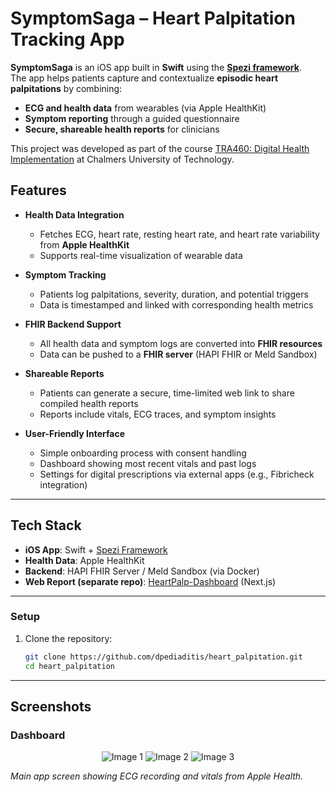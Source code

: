 # SymptomSaga – Heart Palpitation Tracking App

**SymptomSaga** is an iOS app built in **Swift** using the **[Spezi framework](https://github.com/StanfordSpezi/Spezi)**.  
The app helps patients capture and contextualize **episodic heart palpitations** by combining:  
- **ECG and health data** from wearables (via Apple HealthKit)  
- **Symptom reporting** through a guided questionnaire  
- **Secure, shareable health reports** for clinicians  

This project was developed as part of the course [TRA460: Digital Health Implementation](https://www.chalmers.se/en/education/your-studies/course-selection-and-registration/select-courses/choose-a-tracks-course/digital-health-implementation/) at Chalmers University of Technology.

## Features

- **Health Data Integration**  
  - Fetches ECG, heart rate, resting heart rate, and heart rate variability from **Apple HealthKit**  
  - Supports real-time visualization of wearable data  

- **Symptom Tracking**  
  - Patients log palpitations, severity, duration, and potential triggers  
  - Data is timestamped and linked with corresponding health metrics  

- **FHIR Backend Support**  
  - All health data and symptom logs are converted into **FHIR resources**  
  - Data can be pushed to a **FHIR server** (HAPI FHIR or Meld Sandbox)  

- **Shareable Reports**  
  - Patients can generate a secure, time-limited web link to share compiled health reports  
  - Reports include vitals, ECG traces, and symptom insights  

- **User-Friendly Interface**  
  - Simple onboarding process with consent handling  
  - Dashboard showing most recent vitals and past logs  
  - Settings for digital prescriptions via external apps (e.g., Fibricheck integration)  

---


## Tech Stack

- **iOS App**: Swift + [Spezi Framework](https://github.com/StanfordSpezi/Spezi)  
- **Health Data**: Apple HealthKit  
- **Backend**: HAPI FHIR Server / Meld Sandbox (via Docker)  
- **Web Report (separate repo)**: [HeartPalp-Dashboard](https://github.com/tyrawallen/HeartPalp-Dashboard) (Next.js)  

---

### Setup
1. Clone the repository:  
   ```bash
   git clone https://github.com/dpediaditis/heart_palpitation.git
   cd heart_palpitation

---

## Screenshots
### Dashboard
<p align="center">
  <img src="docs/images/Dashboard.svg" alt="Image 1">
  <img src="docs/images/Dashboard2.svg" alt="Image 2">
  <img src="docs/images/Dashboard3.svg" alt="Image 3">
</p>

*Main app screen showing ECG recording and vitals from Apple Health.* 

